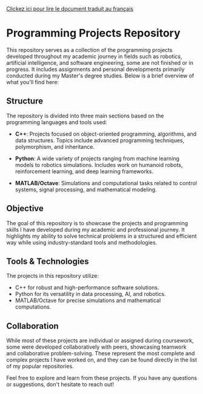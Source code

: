 [Clickez ici pour lire le document traduit au français](fr_README.md)

# Programming Projects Repository

This repository serves as a collection of the programming projects developed throughout my academic journey in fields such as robotics, artificial intelligence, and software engineering, some are not finished or in progress. It includes assignments and personal developments primarily conducted during my Master's degree studies. Below is a brief overview of what you'll find here:

## Structure
The repository is divided into three main sections based on the programming languages and tools used:

- **C++**: Projects focused on object-oriented programming, algorithms, and data structures. Topics include advanced programming techniques, polymorphism, and inheritance.
  
- **Python**: A wide variety of projects ranging from machine learning models to robotics simulations. Includes work on humanoid robots, reinforcement learning, and deep learning frameworks.
  
- **MATLAB/Octave**: Simulations and computational tasks related to control systems, signal processing, and mathematical modeling.

## Objective
The goal of this repository is to showcase the projects and programming skills I have developed during my academic and professional journey. It highlights my ability to solve technical problems in a structured and efficient way while using industry-standard tools and methodologies.

## Tools & Technologies
The projects in this repository utilize:
- C++ for robust and high-performance software solutions.
- Python for its versatility in data processing, AI, and robotics.
- MATLAB/Octave for precise simulations and mathematical computations.

## Collaboration
While most of these projects are individual or assigned during coursework, some were developed collaboratively with peers, showcasing teamwork and collaborative problem-solving. These represent the most complete and complex projects I have worked on, and they can be found directly in the list of my popular repositories.


Feel free to explore and learn from these projects. If you have any questions or suggestions, don't hesitate to reach out!

